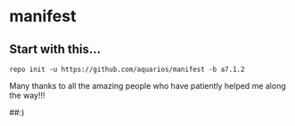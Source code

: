 # manifest

## Start with this...

```
repo init -u https://github.com/aquarios/manifest -b a7.1.2
```

Many thanks to all the amazing people who have patiently helped me along the way!!!

##:)
